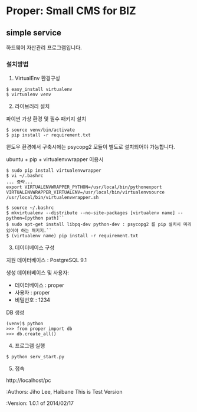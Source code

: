 # Proper: Small CMS for BIZ

## simple service

하드웨어 자산관리 프로그램입니다.

### 설치방법

1. VirtualEnv 환경구성

```console
$ easy_install virtualenv
$ virtualenv venv
```

2. 라이브러리 설치

파이썬 가상 환경 및 필수 패키지 설치

```console
$ source venv/bin/activate
$ pip install -r requirement.txt
```
        
윈도우 환경에서 구축시에는 psycopg2 모듈이 별도로 설치되어야 가능합니다.

ubuntu + pip + virtualenvwrapper 이용시

```console    
$ sudo pip install virtualenvwrapper
$ vi ~/.bashrc
... 중략...
export VIRTUALENVWRAPPER_PYTHON=/usr/local/bin/pythonexport        
VIRTUALENVWRAPPER_VIRTUALENV=/usr/local/bin/virtualenvsource
/usr/local/bin/virtualenvwrapper.sh

$ source ~/.bashrc        
$ mkvirtualenv --distribute --no-site-packages [virtualenv name] --python=[python path]``
$ sudo apt-get install libpq-dev python-dev : psycopg2 를 pip 설치시 미리 있어야 하는 패키지.``
$ (virtualenv name) pip install -r requirement.txt
```

3. 데이터베이스 구성

지원 데이터베이스 : PostgreSQL 9.1
    
생성 데이터베이스 및 사용자:
  - 데이터베이스 : proper
  - 사용자 : proper
  - 비밀번호 : 1234

DB 생성

```console
(venv)$ python
>>> from proper import db
>>> db.create_all()
```

4. 프로그램 실행

```console
$ python serv_start.py
```

5. 접속

http://localhost/pc

:Authors: 
    Jiho Lee, 
    Haibane
    This is Test Version

:Version: 1.0.1 of 2014/02/17
